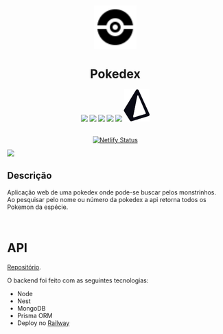 <div align="center">
  <img height="100" src="https://github.com/hbenvenutti/pokedex/blob/main/src/assets/pokeball-red.svg?raw=true">
  <h1> Pokedex </h1> 
</div>


<div align="center">


<img height="75" src="https://cdn.jsdelivr.net/gh/devicons/devicon/icons/nodejs/nodejs-original.svg" />
<img height="75" src="https://cdn.jsdelivr.net/gh/devicons/devicon/icons/typescript/typescript-original.svg" />
<img height="75" src="https://cdn.jsdelivr.net/gh/devicons/devicon/icons/react/react-original-wordmark.svg" />
<img height="75" src="https://cdn.jsdelivr.net/gh/devicons/devicon/icons/mongodb/mongodb-original-wordmark.svg" />
<img height="75" src="https://cdn.jsdelivr.net/gh/devicons/devicon/icons/nestjs/nestjs-plain.svg" />
<img height="75" src="https://raw.githubusercontent.com/prisma/presskit/main/Assets/Prisma-DarkSymbol.svg "/>   
</div>

<br>

<div align="center">

[![Netlify Status](https://api.netlify.com/api/v1/badges/a04e130a-faec-4b5d-ba64-dac6372715c7/deploy-status)](https://app.netlify.com/sites/charming-gnome-078968/deploys)
</div>

<img src="https://imgur.com/sFe5OJe.png"/>

<h2>Descrição</h2>

<p>

Aplicação web de uma pokedex onde pode-se buscar pelos monstrinhos. Ao pesquisar pelo nome ou número da pokedex a api retorna todos os Pokemon da espécie.
</p>
<br>

# API 
[Repositório](https://github.com/hbenvenutti/pokedex-api).

O backend foi feito com as seguintes tecnologias:

* Node
* Nest
* MongoDB
* Prisma ORM
* Deploy no [Railway](https://railway.app/)
